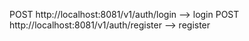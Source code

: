 POST  http://localhost:8081/v1/auth/login  --> login
POST  http://localhost:8081/v1/auth/register  --> register
